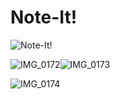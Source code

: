 # Note-It!

![Note-It!](https://github.com/Saksham-3/Note-It/assets/149017293/e4574a95-5f31-4548-b98a-1e8f16dc866a)

![IMG_0172](https://github.com/Saksham-3/Note-It/assets/149017293/29ac25fd-a5b9-4ccd-bfed-acae93e74a09)![IMG_0173](https://github.com/Saksham-3/Note-It/assets/149017293/fa66e9a5-abc1-4179-87ed-5d3898884ef8)

![IMG_0174](https://github.com/Saksham-3/Note-It/assets/149017293/13591e5e-88b6-45a9-9f41-607ac4431362)
